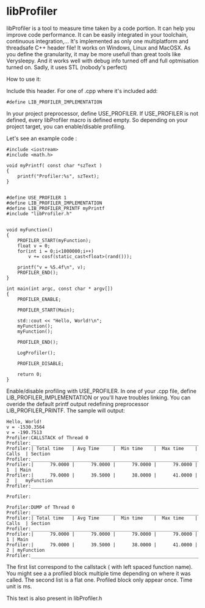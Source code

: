 libProfiler
===========


libProfiler is a tool to measure time taken by a code portion. It can help you improve code performance.
It can be easily integrated in your toolchain, continuous integration,...
It's implemented as only one multiplatform and threadsafe C++ header file! It works on Windows, Linux and MacOSX.
As you define the granularity, it may be more usefull than great tools like Verysleepy. And it
works well with debug info turned off and full optmisation turned on.
Sadly, it uses STL (nobody's perfect)

How to use it:

Include this header. For one of .cpp where it's included add:

    #define LIB_PROFILER_IMPLEMENTATION

In your project preprocessor, define USE_PROFILER. If USE_PROFILER is not defined, every
libProfiler macro is defined empty. So depending on your project target, you can enable/disable
profiling.

Let's see an example code :


    #include <iostream>
    #include <math.h>
    
    void myPrintf( const char *szText )
    {
    	printf("Profiler:%s", szText);
    }


    #define USE_PROFILER 1
    #define LIB_PROFILER_IMPLEMENTATION
    #define LIB_PROFILER_PRINTF myPrintf
    #include "libProfiler.h"
    
    
    void myFunction()
    {
        PROFILER_START(myFunction);
        float v = 0;
        for(int i = 0;i<1000000;i++)
            v += cosf(static_cast<float>(rand()));
    
        printf("v = %5.4f\n", v);
        PROFILER_END();
    }
    
    int main(int argc, const char * argv[])
    {
        PROFILER_ENABLE;
    
        PROFILER_START(Main);
    
        std::cout << "Hello, World!\n";
        myFunction();
        myFunction();
    
        PROFILER_END();
    
        LogProfiler();
    
        PROFILER_DISABLE;
    
        return 0;
    }


Enable/disable profiling with USE_PROFILER.
In one of your .cpp file, define LIB_PROFILER_IMPLEMENTATION or you'll have troubles linking.
You can overide the default printf output redefining preprocessor LIB_PROFILER_PRINTF.
The sample will output:


    Hello, World!
    v = -1530.3564
    v = -190.7513
    Profiler:CALLSTACK of Thread 0
    Profiler:_______________________________________________________________________________________
    Profiler:| Total time   | Avg Time     |  Min time    |  Max time    | Calls  | Section
    Profiler:_______________________________________________________________________________________
    Profiler:|      79.0000 |      79.0000 |      79.0000 |      79.0000 |     1  | Main
    Profiler:|      79.0000 |      39.5000 |      38.0000 |      41.0000 |     2  |   myFunction
    Profiler:_______________________________________________________________________________________
    
    Profiler:
    
    Profiler:DUMP of Thread 0
    Profiler:_______________________________________________________________________________________
    Profiler:| Total time   | Avg Time     |  Min time    |  Max time    | Calls  | Section
    Profiler:_______________________________________________________________________________________
    Profiler:|      79.0000 |      79.0000 |      79.0000 |      79.0000 |      1 | Main
    Profiler:|      79.0000 |      39.5000 |      38.0000 |      41.0000 |      2 | myFunction
    Profiler:_______________________________________________________________________________________



The first list correspond to the callstack ( with left spaced function name). You might see a
a profiled block multiple time depending on where it was called.
The second list is a flat one. Profiled block only appear once.
Time unit is ms.
    
This text is also present in libProfiler.h
